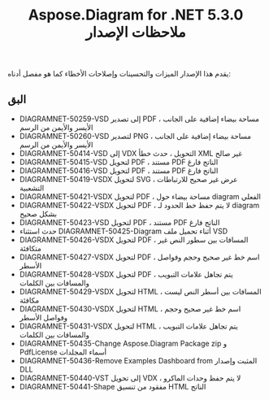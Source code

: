 ﻿---
title: Aspose.Diagram for .NET 5.3.0 ملاحظات الإصدار
type: docs
weight: 70
url: /ar/net/aspose-diagram-for-net-5-3-0-release-notes/
---
يقدم هذا الإصدار الميزات والتحسينات وإصلاحات الأخطاء كما هو مفصل أدناه:
## **البق**
- DIAGRAMNET-50259-VSD إلى تصدير PDF ، مساحة بيضاء إضافية على الجانب الأيسر والأيمن من الرسم
- DIAGRAMNET-50260-VSD لتصدير PNG ، مساحة بيضاء إضافية على الجانب الأيسر والأيمن من الرسم
- DIAGRAMNET-50414-VSD إلى VDX التحويل ، حدث خطأ XML غير صالح
- DIAGRAMNET-50415-VSD لتحويل PDF ، مستند PDF الناتج فارغ
- DIAGRAMNET-50416-VSD لتحويل PDF ، مستند PDF الناتج فارغ
- DIAGRAMNET-50419-VSDX لتحويل SVG ، عرض غير صحيح للارتباطات التشعبية
- DIAGRAMNET-50421-VSDX لتحويل PDF ، مساحة بيضاء حول diagram الفعلي
- DIAGRAMNET-50422-VSDX لتحويل PDF ، لا يتم حفظ خط الحدود لـ diagram بشكل صحيح
- DIAGRAMNET-50423-VSD لتحويل PDF ، مستند PDF الناتج فارغ
- حدث استثناء DIAGRAMNET-50425-Diagram أثناء تحميل ملف VSD
- DIAGRAMNET-50426-VSDX لتحويل PDF ، المسافات بين سطور النص غير متكافئة
- DIAGRAMNET-50427-VSDX لتحويل PDF ، اسم خط غير صحيح وحجم وفواصل الأسطر
- DIAGRAMNET-50428-VSDX لتحويل PDF ، يتم تجاهل علامات التبويب والمسافات بين الكلمات
- DIAGRAMNET-50429-VSDX لتحويل HTML ، المسافات بين أسطر النص ليست مكافئة
- DIAGRAMNET-50430-VSDX لتحويل HTML ، اسم خط غير صحيح وحجم وفواصل الأسطر
- DIAGRAMNET-50431-VSDX لتحويل HTML ، يتم تجاهل علامات التبويب والمسافات بين الكلمات
- DIAGRAMNET-50435-Change Aspose.Diagram Package zip و PdfLicense أسماء المجلدات
- DIAGRAMNET-50436-Remove Examples Dashboard from المثبت وإصدار DLL
- DIAGRAMNET-50440-VST إلى تحويل VDX ، لا يتم حفظ وحدات الماكرو
- DIAGRAMNET-50441-Shape مفقود من تنسيق HTML الناتج
